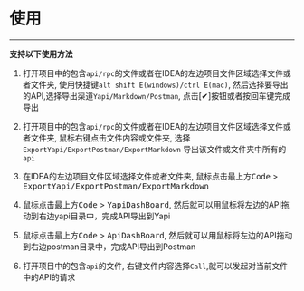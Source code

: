 # 使用

----

**支持以下使用方法**

1. 打开项目中的包含`api/rpc`的文件或者在IDEA的左边项目文件区域选择文件或者文件夹,
    使用快捷键`alt shift E(windows)/ctrl E(mac)`,
    然后选择要导出的API,选择导出渠道`Yapi/Markdown/Postman`,
    点击[✔]按钮或者按回车键完成导出
    
2. 打开项目中的包含`api/rpc`的文件或者在IDEA的左边项目文件区域选择文件或者文件夹,
    鼠标右键点击文件内容或文件夹, 选择`ExportYapi/ExportPostman/ExportMarkdown`
    导出该文件或文件夹中所有的`api`

3. 在IDEA的左边项目文件区域选择文件或者文件夹,
    鼠标点击最上方<kbd>Code</kbd> > <kbd>ExportYapi/ExportPostman/ExportMarkdown</kbd>

4. 鼠标点击最上方<kbd>Code</kbd> > <kbd>YapiDashBoard</kbd>,
    然后就可以用鼠标将左边的API拖动到右边yapi目录中，完成API导出到Yapi

5. 鼠标点击最上方<kbd>Code</kbd> > <kbd>ApiDashBoard</kbd>,
    然后就可以用鼠标将左边的API拖动到右边postman目录中，完成API导出到Postman

6. 打开项目中的包含`api`的文件,
    右键文件内容选择`Call`,就可以发起对当前文件中的API的请求